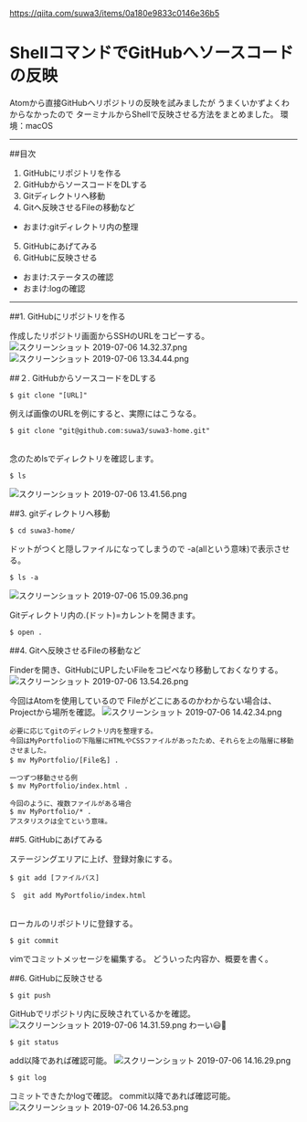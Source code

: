 https://qiita.com/suwa3/items/0a180e9833c0146e36b5
# ShellコマンドでGitHubへソースコードの反映

Atomから直接GitHubへリポジトリの反映を試みましたが
うまくいかずよくわからなかったので
ターミナルからShellで反映させる方法をまとめました。
環境：macOS

---

##目次
1. GitHubにリポジトリを作る
2. GitHubからソースコードをDLする
3. Gitディレクトリへ移動
4. Gitへ反映させるFileの移動など
  - おまけ:gitディレクトリ内の整理
5. GitHubにあげてみる
6. GitHubに反映させる
  - おまけ:ステータスの確認
  - おまけ:logの確認

---
##1. GitHubにリポジトリを作る

作成したリポジトリ画面からSSHのURLをコピーする。
![スクリーンショット 2019-07-06 14.32.37.png](https://qiita-image-store.s3.ap-northeast-1.amazonaws.com/0/449552/30c0101f-84b5-c7d3-7cb2-c47b2378a4a9.png)
![スクリーンショット 2019-07-06 13.34.44.png](https://qiita-image-store.s3.ap-northeast-1.amazonaws.com/0/449552/52325ad3-5258-b240-463b-ff86f12a4cd3.png)

##２. GitHubからソースコードをDLする

```
$ git clone "[URL]"
```
例えば画像のURLを例にすると、実際にはこうなる。

```
$ git clone "git@github.com:suwa3/suwa3-home.git"
```
<br>
念のためlsでディレクトリを確認します。

```
$ ls
```
![スクリーンショット 2019-07-06 13.41.56.png](https://qiita-image-store.s3.ap-northeast-1.amazonaws.com/0/449552/3d08d15c-48fe-f572-a366-ba83d3c20fff.png)

##3. gitディレクトリへ移動

```
$ cd suwa3-home/
```
ドットがつくと隠しファイルになってしまうので
-a(allという意味)で表示させる。

```
$ ls -a
```
![スクリーンショット 2019-07-06 15.09.36.png](https://qiita-image-store.s3.ap-northeast-1.amazonaws.com/0/449552/0d65ca0b-4ba9-cf71-858b-16e1c0588bc7.png)

Gitディレクトリ内の.(ドット)=カレントを開きます。

```
$ open .
```
##4. Gitへ反映させるFileの移動など

Finderを開き、GitHubにUPしたいFileをコピペなり移動しておくなりする。
![スクリーンショット 2019-07-06 13.54.26.png](https://qiita-image-store.s3.ap-northeast-1.amazonaws.com/0/449552/3a08bf43-cb4f-5ff0-b39a-652703ff2bf2.png)

今回はAtomを使用しているので
Fileがどこにあるのかわからない場合は、Projectから場所を確認。
![スクリーンショット 2019-07-06 14.42.34.png](https://qiita-image-store.s3.ap-northeast-1.amazonaws.com/0/449552/f7fd772d-d1b9-a7f0-1c95-0649009afb47.png)

```:おまけ（gitディレクトリ内の整理）
必要に応じてgitのディレクトリ内を整理する。
今回はMyPortfolioの下階層にHTMLやCSSファイルがあったため、それらを上の階層に移動させました。
$ mv MyPortfolio/[File名] .

一つずつ移動させる例
$ mv MyPortfolio/index.html .

今回のように、複数ファイルがある場合
$ mv MyPortfolio/* .
アスタリスクは全てという意味。
```
##5. GitHubにあげてみる

ステージングエリアに上げ、登録対象にする。

```
$ git add [ファイルパス]
```

```:例
＄　git add MyPortfolio/index.html
```

<br>
ローカルのリポジトリに登録する。

```
$ git commit
```
vimでコミットメッセージを編集する。
どういった内容か、概要を書く。

##6. GitHubに反映させる

```
$ git push
```

GitHubでリポジトリ内に反映されているかを確認。
![スクリーンショット 2019-07-06 14.31.59.png](https://qiita-image-store.s3.ap-northeast-1.amazonaws.com/0/449552/95856ad3-54eb-faf7-e26b-984647ef3bac.png)
わーい:smiley::clap:
<br>

```shell:おまけ(ステータスの確認)
$ git status
```
add以降であれば確認可能。
![スクリーンショット 2019-07-06 14.16.29.png](https://qiita-image-store.s3.ap-northeast-1.amazonaws.com/0/449552/45e51e32-3e24-c639-2ae7-57852e262981.png)

```shell:おまけ（logの確認）
$ git log
```
コミットできたかlogで確認。
commit以降であれば確認可能。
![スクリーンショット 2019-07-06 14.26.53.png](https://qiita-image-store.s3.ap-northeast-1.amazonaws.com/0/449552/13a3a52b-9c98-e350-085e-721a037e1771.png)

